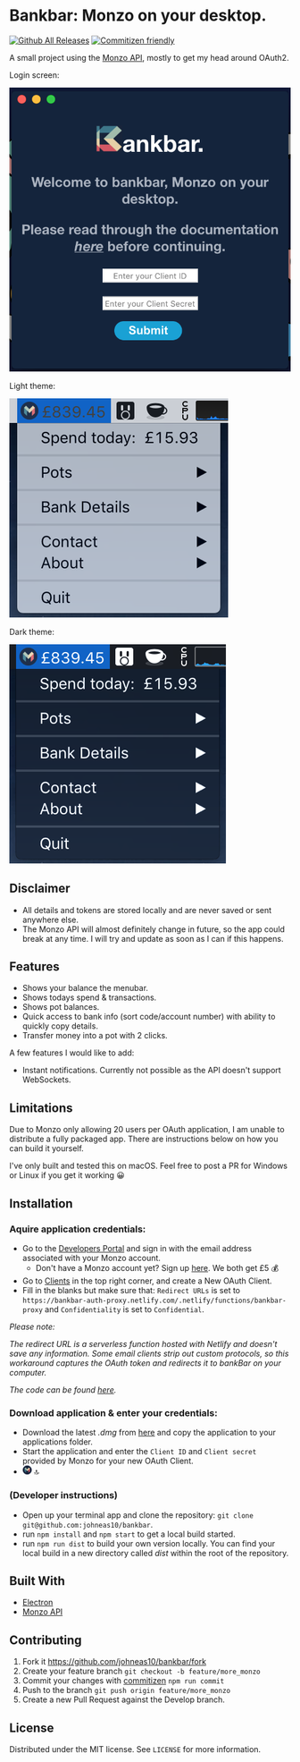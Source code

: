 # Bankbar: Monzo on your desktop.
[![Github All Releases](https://img.shields.io/github/downloads/johneas10/bankbar/total.svg)]()
[![Commitizen friendly](https://img.shields.io/badge/commitizen-friendly-brightgreen.svg)](http://commitizen.github.io/cz-cli/)


A small project using the [Monzo API](https://docs.monzo.com/), mostly to get my head around OAuth2.

Login screen:

![](./app/images/icon-readme-login.png)

Light theme:

![](./app/images/icon-readme-light.png)


Dark theme:

![](./app/images/icon-readme-dark.png)

## Disclaimer
- All details and tokens are stored locally and are never saved or sent anywhere else.
- The Monzo API will almost definitely change in future, so the app could break at any time. I will try and update as soon as I can if this happens.

## Features
- Shows your balance the menubar.
- Shows todays spend & transactions.
- Shows pot balances.
- Quick access to bank info (sort code/account number) with ability to quickly copy details.
- Transfer money into a pot with 2 clicks.

A few features I would like to add:
- Instant notifications. Currently not possible as the API doesn't support WebSockets.

## Limitations
Due to Monzo only allowing 20 users per OAuth application, I am unable to distribute a fully packaged app. There are instructions below on how you can build it yourself.

I've only built and tested this on macOS. Feel free to post a PR for Windows or Linux if you get it working 😀

## Installation
### Aquire application credentials:
- Go to the [Developers Portal](https://developers.monzo.com/) and sign in with the email address associated with your Monzo account.
    - Don't have a Monzo account yet? Sign up [here](https://join.monzo.com/r/lgtqft0). We both get £5 💰
- Go to [Clients](https://developers.monzo.com/apps/home) in the top right corner, and create a New OAuth Client.
- Fill in the blanks but make sure that: `Redirect URLs` is set to `https://bankbar-auth-proxy.netlify.com/.netlify/functions/bankbar-proxy` and `Confidentiality` is set to `Confidential`.

_Please note:_

_The redirect URL is a serverless function hosted with Netlify and doesn't save any information. Some email clients strip out custom protocols, so this workaround captures the OAuth token and redirects it to bankBar on your computer._

_The code can be found [here](https://github.com/johneas10/bankBar-serverless-proxy)._

### Download application & enter your credentials:
- Download the latest _.dmg_ from [here](https://github.com/johneas10/bankBar/releases) and copy the application to your applications folder.
- Start the application and enter the `Client ID` and `Client secret` provided by Monzo for your new OAuth Client.
- ![](./app/images/icon.png) 🔝

### (Developer instructions)
- Open up your terminal app and clone the repository: `git clone git@github.com:johneas10/bankbar`.
- run `npm install` and `npm start` to get a local build started.
- run `npm run dist` to build your own version locally. You can find your local build in a new directory called _dist_ within the root of the repository.

## Built With
- [Electron](https://electronjs.org/)
- [Monzo API](https://docs.monzo.com/)

## Contributing
1. Fork it <https://github.com/johneas10/bankbar/fork>
2. Create your feature branch `git checkout -b feature/more_monzo`
3. Commit your changes with [commitizen](https://www.npmjs.com/package/commitizen) `npm run commit`
4. Push to the branch `git push origin feature/more_monzo`
5. Create a new Pull Request against the Develop branch.

## License
Distributed under the MIT license. See `LICENSE` for more information.